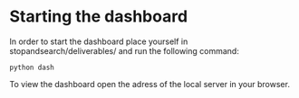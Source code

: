 # Starting the dashboard
In order to start the dashboard place yourself in stopandsearch/deliverables/ and run the following command:
```
python dash
```
To view the dashboard open the adress of the local server in your browser.
